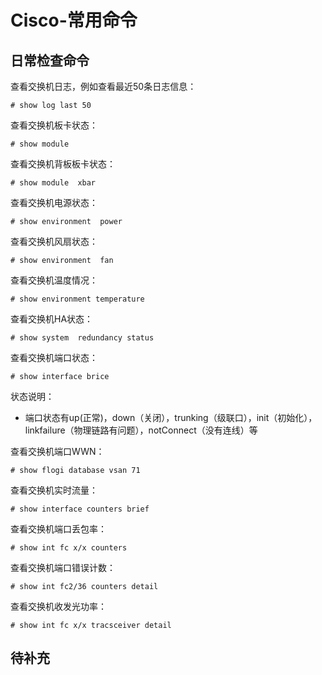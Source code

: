 # Cisco-常用命令
## 日常检查命令
查看交换机日志，例如查看最近50条日志信息：
```
# show log last 50
```
查看交换机板卡状态：
```
# show module
```
查看交换机背板板卡状态：
```
# show module  xbar
```
查看交换机电源状态：
```
# show environment  power
```
查看交换机风扇状态：
```
# show environment  fan
```
查看交换机温度情况：
```
# show environment temperature
```
查看交换机HA状态：
```
# show system  redundancy status
```
查看交换机端口状态：
```
# show interface brice
```
状态说明：
- 端口状态有up(正常)，down（关闭），trunking（级联口），init（初始化），linkfailure（物理链路有问题），notConnect（没有连线）等

查看交换机端口WWN：
```
# show flogi database vsan 71 
```
查看交换机实时流量：
```
# show interface counters brief
```
查看交换机端口丢包率：
```
# show int fc x/x counters
```
查看交换机端口错误计数：
```
# show int fc2/36 counters detail
```
查看交换机收发光功率：
```
# show int fc x/x tracsceiver detail
```
## 待补充